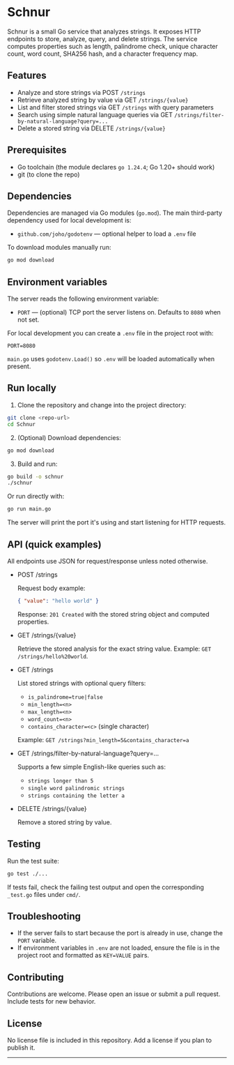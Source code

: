 # Schnur

Schnur is a small Go service that analyzes strings. It exposes HTTP endpoints to store, analyze, query, and delete strings. The service computes properties such as length, palindrome check, unique character count, word count, SHA256 hash, and a character frequency map.

## Features

- Analyze and store strings via POST `/strings`
- Retrieve analyzed string by value via GET `/strings/{value}`
- List and filter stored strings via GET `/strings` with query parameters
- Search using simple natural language queries via GET `/strings/filter-by-natural-language?query=...`
- Delete a stored string via DELETE `/strings/{value}`

## Prerequisites

- Go toolchain (the module declares `go 1.24.4`; Go 1.20+ should work)
- git (to clone the repo)

## Dependencies

Dependencies are managed via Go modules (`go.mod`). The main third-party dependency used for local development is:

- `github.com/joho/godotenv` — optional helper to load a `.env` file

To download modules manually run:

```bash
go mod download
```

## Environment variables

The server reads the following environment variable:

- `PORT` — (optional) TCP port the server listens on. Defaults to `8080` when not set.

For local development you can create a `.env` file in the project root with:

```env
PORT=8080
```

`main.go` uses `godotenv.Load()` so `.env` will be loaded automatically when present.

## Run locally

1. Clone the repository and change into the project directory:

```bash
git clone <repo-url>
cd Schnur
```

2. (Optional) Download dependencies:

```bash
go mod download
```

3. Build and run:

```bash
go build -o schnur
./schnur
```

Or run directly with:

```bash
go run main.go
```

The server will print the port it's using and start listening for HTTP requests.

## API (quick examples)

All endpoints use JSON for request/response unless noted otherwise.

- POST /strings

	Request body example:

	```json
	{ "value": "hello world" }
	```

	Response: `201 Created` with the stored string object and computed properties.

- GET /strings/{value}

	Retrieve the stored analysis for the exact string value. Example: `GET /strings/hello%20world`.

- GET /strings

	List stored strings with optional query filters:

	- `is_palindrome=true|false`
	- `min_length=<n>`
	- `max_length=<n>`
	- `word_count=<n>`
	- `contains_character=<c>` (single character)

	Example: `GET /strings?min_length=5&contains_character=a`

- GET /strings/filter-by-natural-language?query=...

	Supports a few simple English-like queries such as:

	- `strings longer than 5`
	- `single word palindromic strings`
	- `strings containing the letter a`

- DELETE /strings/{value}

	Remove a stored string by value.

## Testing

Run the test suite:

```bash
go test ./...
```

If tests fail, check the failing test output and open the corresponding `_test.go` files under `cmd/`.

## Troubleshooting

- If the server fails to start because the port is already in use, change the `PORT` variable.
- If environment variables in `.env` are not loaded, ensure the file is in the project root and formatted as `KEY=VALUE` pairs.

## Contributing

Contributions are welcome. Please open an issue or submit a pull request. Include tests for new behavior.

## License

No license file is included in this repository. Add a license if you plan to publish it.

---

